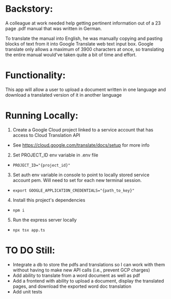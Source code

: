 # Backstory:

A colleague at work needed help getting pertinent information out of a 23 page .pdf manual that was written in German.

To translate the manual into English, he was manually copying and pasting blocks of text from it into Google Translate web text input box. Google translate only allows a maximum of 3900 characters at once, so translating the entire manual would've taken quite a bit of time and effort.

# Functionality:

This app will allow a user to upload a document written in one language and download a translated version of it in another language

# Running Locally:

1. Create a Google Cloud project linked to a service account that has access to Cloud Translation API
- See https://cloud.google.com/translate/docs/setup for more info
2. Set PROJECT_ID env variable in .env file
- `PROJECT_ID="{project_id}"`
3. Set auth env variable in console to point to locally stored service account pem. Will need to set for each new terminal session.
- `export GOOGLE_APPLICATION_CREDENTIALS="{path_to_key}"`
4. Install this project's dependencies
- `npm i`
5. Run the express server locally
- `npx tsx app.ts`

# TO DO Still:
- Integrate a db to store the pdfs and translations so I can work with them without having to make new API calls (i.e., prevent GCP charges)
- Add ability to translate from a word document as well as pdf
- Add a frontend with ability to upload a document, display the translated pages, and download the exported word doc translation
- Add unit tests
